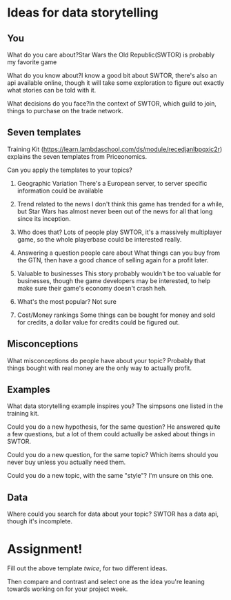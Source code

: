 # Ideas for data storytelling

## You

What do you care about?Star Wars the Old Republic(SWTOR) is probably my favorite game


What do you know about?I know a good bit about SWTOR, there's also an api available online, though it will take some exploration to figure out exactly what stories can be told with it.


What decisions do you face?In the context of SWTOR, which guild to join, things to purchase on the trade network.


## Seven templates

Training Kit (https://learn.lambdaschool.com/ds/module/recedjanlbpqxic2r) explains the seven templates from Priceonomics.

Can you apply the templates to your topics? 

1. Geographic Variation
There's a European server, to server specific information could be available


2. Trend related to the news
I don't think this game has trended for a while, but Star Wars has almost never been out of the news for all that long since its inception.

3. Who does that?
Lots of people play SWTOR, it's a massively multiplayer game, so the whole playerbase could be interested really.

4. Answering a question people care about
What things can you buy from the GTN, then have a good chance of selling again for a profit later.

5. Valuable to businesses
This story probably wouldn't be too valuable for businesses, though the game developers may be interested, to help make sure their game's economy doesn't crash heh.

6. What's the most popular?
Not sure

7. Cost/Money rankings
Some things can be bought for money and sold for credits, a dollar value for credits could be figured out.

## Misconceptions

What misconceptions do people have about your topic?
Probably that things bought with real money are the only way to actually profit.

## Examples

What data storytelling example inspires you?
The simpsons one listed in the training kit.

Could you do a new hypothesis, for the same question?
He answered quite a few questions, but a lot of them could actually be asked about things in SWTOR.

Could you do a new question, for the same topic?
Which items should you never buy unless you actually need them.

Could you do a new topic, with the same "style"?
I'm unsure on this one.

## Data

Where could you search for data about your topic?
SWTOR has a data api, though it's incomplete.

# Assignment!

Fill out the above template *twice*, for two different ideas.

Then compare and contrast and select one as the idea you're leaning towards
working on for your project week.

